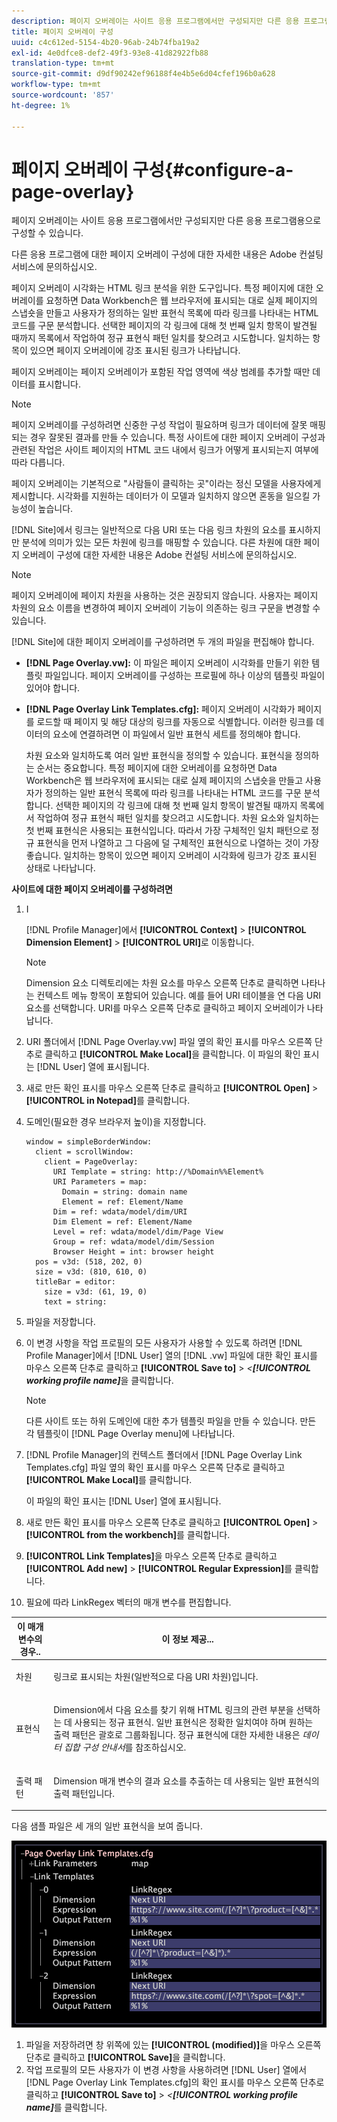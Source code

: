 ```yaml
---
description: 페이지 오버레이는 사이트 응용 프로그램에서만 구성되지만 다른 응용 프로그램용으로 구성할 수 있습니다.
title: 페이지 오버레이 구성
uuid: c4c612ed-5154-4b20-96ab-24b74fba19a2
exl-id: 4e0dfce8-def2-49f3-93e8-41d82922fb88
translation-type: tm+mt
source-git-commit: d9df90242ef96188f4e4b5e6d04cfef196b0a628
workflow-type: tm+mt
source-wordcount: '857'
ht-degree: 1%

---
```


# 페이지 오버레이 구성{#configure-a-page-overlay}

페이지 오버레이는 사이트 응용 프로그램에서만 구성되지만 다른 응용 프로그램용으로 구성할 수 있습니다.

다른 응용 프로그램에 대한 페이지 오버레이 구성에 대한 자세한 내용은 Adobe 컨설팅 서비스에 문의하십시오.

페이지 오버레이 시각화는 HTML 링크 분석을 위한 도구입니다. 특정 페이지에 대한 오버레이를 요청하면 Data Workbench은 웹 브라우저에 표시되는 대로 실제 페이지의 스냅숏을 만들고 사용자가 정의하는 일반 표현식 목록에 따라 링크를 나타내는 HTML 코드를 구문 분석합니다. 선택한 페이지의 각 링크에 대해 첫 번째 일치 항목이 발견될 때까지 목록에서 작업하여 정규 표현식 패턴 일치를 찾으려고 시도합니다. 일치하는 항목이 있으면 페이지 오버레이에 강조 표시된 링크가 나타납니다.

페이지 오버레이는 페이지 오버레이가 포함된 작업 영역에 색상 범례를 추가할 때만 데이터를 표시합니다.

>[!NOTE]
>
>페이지 오버레이를 구성하려면 신중한 구성 작업이 필요하며 링크가 데이터에 잘못 매핑되는 경우 잘못된 결과를 만들 수 있습니다. 특정 사이트에 대한 페이지 오버레이 구성과 관련된 작업은 사이트 페이지의 HTML 코드 내에서 링크가 어떻게 표시되는지 여부에 따라 다릅니다.

페이지 오버레이는 기본적으로 &quot;사람들이 클릭하는 곳&quot;이라는 정신 모델을 사용자에게 제시합니다. 시각화를 지원하는 데이터가 이 모델과 일치하지 않으면 혼동을 일으킬 가능성이 높습니다.

[!DNL Site]에서 링크는 일반적으로 다음 URI 또는 다음 링크 차원의 요소를 표시하지만 분석에 의미가 있는 모든 차원에 링크를 매핑할 수 있습니다. 다른 차원에 대한 페이지 오버레이 구성에 대한 자세한 내용은 Adobe 컨설팅 서비스에 문의하십시오.

>[!NOTE]
>
>페이지 오버레이에 페이지 차원을 사용하는 것은 권장되지 않습니다. 사용자는 페이지 차원의 요소 이름을 변경하여 페이지 오버레이 기능이 의존하는 링크 구문을 변경할 수 있습니다.

[!DNL Site]에 대한 페이지 오버레이를 구성하려면 두 개의 파일을 편집해야 합니다.

* **[!DNL Page Overlay.vw]:** 이 파일은 페이지 오버레이 시각화를 만들기 위한 템플릿 파일입니다. 페이지 오버레이를 구성하는 프로필에 하나 이상의 템플릿 파일이 있어야 합니다.
* **[!DNL Page Overlay Link Templates.cfg]:** 페이지 오버레이 시각화가 페이지를 로드할 때 페이지 및 해당 대상의 링크를 자동으로 식별합니다. 이러한 링크를 데이터의 요소에 연결하려면 이 파일에서 일반 표현식 세트를 정의해야 합니다.

   차원 요소와 일치하도록 여러 일반 표현식을 정의할 수 있습니다. 표현식을 정의하는 순서는 중요합니다. 특정 페이지에 대한 오버레이를 요청하면 Data Workbench은 웹 브라우저에 표시되는 대로 실제 페이지의 스냅숏을 만들고 사용자가 정의하는 일반 표현식 목록에 따라 링크를 나타내는 HTML 코드를 구문 분석합니다. 선택한 페이지의 각 링크에 대해 첫 번째 일치 항목이 발견될 때까지 목록에서 작업하여 정규 표현식 패턴 일치를 찾으려고 시도합니다. 차원 요소와 일치하는 첫 번째 표현식은 사용되는 표현식입니다. 따라서 가장 구체적인 일치 패턴으로 정규 표현식을 먼저 나열하고 그 다음에 덜 구체적인 표현식으로 나열하는 것이 가장 좋습니다. 일치하는 항목이 있으면 페이지 오버레이 시각화에 링크가 강조 표시된 상태로 나타납니다.

**사이트에 대한 페이지 오버레이를 구성하려면**

1. I

   [!DNL Profile Manager]에서 **[!UICONTROL Context]** > **[!UICONTROL Dimension Element]** > **[!UICONTROL URI]**&#x200B;로 이동합니다.

   >[!NOTE]
   >
   >Dimension 요소 디렉토리에는 차원 요소를 마우스 오른쪽 단추로 클릭하면 나타나는 컨텍스트 메뉴 항목이 포함되어 있습니다. 예를 들어 URI 테이블을 연 다음 URI 요소를 선택합니다. URI를 마우스 오른쪽 단추로 클릭하고 페이지 오버레이가 나타납니다.

1. URI 폴더에서 [!DNL Page Overlay.vw] 파일 옆의 확인 표시를 마우스 오른쪽 단추로 클릭하고 **[!UICONTROL Make Local]**&#x200B;을 클릭합니다. 이 파일의 확인 표시는 [!DNL User] 열에 표시됩니다.
1. 새로 만든 확인 표시를 마우스 오른쪽 단추로 클릭하고 **[!UICONTROL Open]** > **[!UICONTROL in Notepad]**&#x200B;를 클릭합니다.
1. 도메인(필요한 경우 브라우저 높이)을 지정합니다.

   ```
   window = simpleBorderWindow: 
     client = scrollWindow: 
       client = PageOverlay: 
         URI Template = string: http://%Domain%%Element%
         URI Parameters = map: 
           Domain = string: domain name
           Element = ref: Element/Name
         Dim = ref: wdata/model/dim/URI
         Dim Element = ref: Element/Name
         Level = ref: wdata/model/dim/Page View
         Group = ref: wdata/model/dim/Session
         Browser Height = int: browser height
     pos = v3d: (518, 202, 0)
     size = v3d: (810, 610, 0)
     titleBar = editor: 
       size = v3d: (61, 19, 0)
       text = string: 
   ```

1. 파일을 저장합니다.
1. 이 변경 사항을 작업 프로필의 모든 사용자가 사용할 수 있도록 하려면 [!DNL Profile Manager]에서 [!DNL User] 열의 [!DNL .vw] 파일에 대한 확인 표시를 마우스 오른쪽 단추로 클릭하고 **[!UICONTROL Save to]** > *&lt;**[!UICONTROL working profile name]***&#x200B;을 클릭합니다.

   >[!NOTE]
   >
   >다른 사이트 또는 하위 도메인에 대한 추가 템플릿 파일을 만들 수 있습니다. 만든 각 템플릿이 [!DNL Page Overlay menu]에 나타납니다.

1. [!DNL Profile Manager]의 컨텍스트 폴더에서 [!DNL Page Overlay Link Templates.cfg] 파일 옆의 확인 표시를 마우스 오른쪽 단추로 클릭하고 **[!UICONTROL Make Local]**&#x200B;를 클릭합니다.

   이 파일의 확인 표시는 [!DNL User] 열에 표시됩니다.

1. 새로 만든 확인 표시를 마우스 오른쪽 단추로 클릭하고 **[!UICONTROL Open]** > **[!UICONTROL from the workbench]**&#x200B;를 클릭합니다.
1. **[!UICONTROL Link Templates]**&#x200B;을 마우스 오른쪽 단추로 클릭하고 **[!UICONTROL Add new]** > **[!UICONTROL Regular Expression]**&#x200B;를 클릭합니다.
1. 필요에 따라 LinkRegex 벡터의 매개 변수를 편집합니다.

<table id="table_24DD4BB5009542F7BB1DA3318E2E6E2B"> 
 <thead> 
  <tr> 
   <th colname="col1" class="entry"> 이 매개 변수의 경우.. </th> 
   <th colname="col2" class="entry"> 이 정보 제공... </th> 
  </tr>
 </thead>
 <tbody> 
  <tr> 
   <td colname="col1"> <p>차원 </p> </td> 
   <td colname="col2"> <p>링크로 표시되는 차원(일반적으로 다음 URI 차원)입니다. </p> </td> 
  </tr> 
  <tr> 
   <td colname="col1"> <p>표현식 </p> </td> 
   <td colname="col2"> <p>Dimension에서 다음 요소를 찾기 위해 HTML 링크의 관련 부분을 선택하는 데 사용되는 정규 표현식. 일반 표현식은 정확한 일치여야 하며 원하는 출력 패턴은 괄호로 그룹화됩니다. 정규 표현식에 대한 자세한 내용은 <i>데이터 집합 구성 안내서</i>를 참조하십시오. </p> </td> 
  </tr> 
  <tr> 
   <td colname="col1"> <p>출력 패턴 </p> </td> 
   <td colname="col2"> <p>Dimension 매개 변수의 결과 요소를 추출하는 데 사용되는 일반 표현식의 출력 패턴입니다. </p> </td> 
  </tr> 
 </tbody> 
</table>

다음 샘플 파일은 세 개의 일반 표현식을 보여 줍니다.

![](assets/cfg_PageOverlayLinkTemplates_Example.png)

1. 파일을 저장하려면 창 위쪽에 있는 **[!UICONTROL (modified)]**&#x200B;을 마우스 오른쪽 단추로 클릭하고 **[!UICONTROL Save]**&#x200B;을 클릭합니다.
1. 작업 프로필의 모든 사용자가 이 변경 사항을 사용하려면 [!DNL User] 열에서 [!DNL Page Overlay Link Templates.cfg]의 확인 표시를 마우스 오른쪽 단추로 클릭하고 **[!UICONTROL Save to]** > *&lt;**[!UICONTROL working profile name]***&#x200B;를 클릭합니다.
